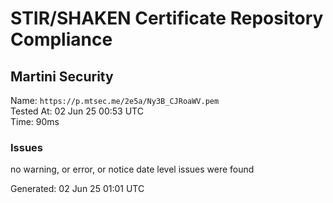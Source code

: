 # STIR/SHAKEN Certificate Repository Compliance

## Martini Security

Name: `https://p.mtsec.me/2e5a/Ny3B_CJRoaWV.pem`\
Tested At: 02 Jun 25 00:53 UTC\
Time: 90ms

### Issues

no warning, or error, or notice date level issues were found

Generated: 02 Jun 25 01:01 UTC